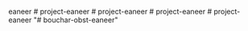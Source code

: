 eaneer
#   p r o j e c t - e a n e e r  
 #   p r o j e c t - e a n e e r  
 #   p r o j e c t - e a n e e r  
 #   p r o j e c t - e a n e e r  
 "# bouchar-obst-eaneer" 
